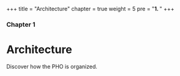 +++
title = "Architecture"
chapter = true
weight = 5
pre = "<b>1. </b>"
+++

### Chapter 1

# Architecture

Discover how the PHO is organized.


